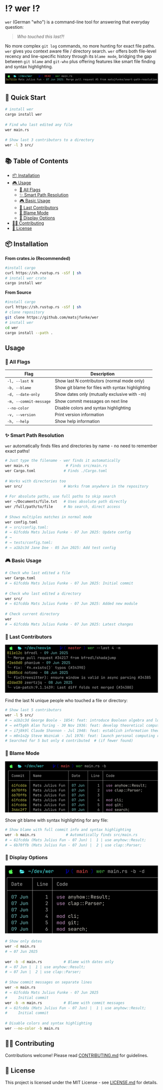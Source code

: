 # ⁉️ wer ⁉️

`wer` (German "who") is a command-line tool for answering that everyday question:

> _Who touched this last?!_

No more complex `git log` commands, no more hunting for exact file paths. `wer` gives you context aware file / directory search.
`wer` offers both file-level recency and line-specific history through its `blame mode`, bridging the gap between `git blame` and `git-who` plus offering features like smart file finding and syntax highlighting.

![Normal Mode](./screenshots/normal-mode.png)

## 🚀 Quick Start

```bash
# install wer
cargo install wer

# Find who last edited any file
wer main.rs

# Show last 3 contributors to a directory
wer -l 3 src/
```

## 📚 Table of Contents

- [📦 Installation](#-installation)
- [🎮 Usage](#usage)
  - [🏁 All Flags](#-all-flags)
  - [✨ Smart Path Resolution](#-smart-path-resolution)
  - [🎮 Basic Usage](#-basic-usage)
  - [👥 Last Contributors](#-last-contributors)
  - [🫵 Blame Mode](#-blame-mode)
  - [🎨 Display Options](#-display-options)
- [👨‍💻 Contributing](#-contributing)
- [📑 License](#-license)

## 📦 Installation

**From crates.io (Recommended)**

```bash
#install cargo
curl https://sh.rustup.rs -sSf | sh
# install wer crate
cargo install wer
```

**From Source**

```bash
#install cargo
curl https://sh.rustup.rs -sSf | sh
# clone repository
git clone https://github.com/matsjfunke/wer
# install wer
cd wer
cargo install --path .
```

## Usage

### 🏁 All Flags

| Flag                   | Description                                       |
| ---------------------- | ------------------------------------------------- |
| `-l, --last N`         | Show last N contributors (normal mode only)       |
| `-b, --blame`          | Show git blame for files with syntax highlighting |
| `-d, --date-only`      | Show dates only (mutually exclusive with -m)      |
| `-m, --commit-message` | Show commit messages on next line                 |
| `--no-color`           | Disable colors and syntax highlighting            |
| `-v, --version`        | Print version information                         |
| `-h, --help`           | Show help information                             |

### ✨ Smart Path Resolution

`wer` automatically finds files and directories by name - no need to remember exact paths!

```bash
# Just type the filename - wer finds it automatically
wer main.rs                 # Finds src/main.rs
wer Cargo.toml             # Finds ./Cargo.toml

# Works with directories too
wer src/                   # Works from anywhere in the repository

# For absolute paths, use full paths to skip search
wer ~/Documents/file.txt   # Uses absolute path directly
wer /full/path/to/file     # No search, direct access

# Shows multiples matches in normal mode
wer config.toml
# → src/config.toml:
# → 61fcdda Mats Julius Funke - 07 Jun 2025: Update config
# →
# → tests/config.toml:
# → a1b2c3d Jane Doe - 05 Jun 2025: Add test config
```

### 🎮 Basic Usage

```bash
# Check who last edited a file
wer Cargo.toml
# → 61fcdda Mats Julius Funke - 07 Jun 2025: Initial commit

# Check who last edited a directory
wer src/
# → 61fcdda Mats Julius Funke - 07 Jun 2025: Added new module

# Check current directory
wer
# → 61fcdda Mats Julius Funke - 07 Jun 2025: Latest changes
```

### 👥 Last Contributors

![Last Mode](./screenshots/last-mode.png)

Find the last N unique people who touched a file or directory:

```bash
# Show last 5 contributors
wer -l 5 src/
# → a1b2c3d George Boole - 1854: feat: introduce Boolean algebra and logical foundations
# → e4f5g6h Alan Turing - 30 Nov 1936: feat: develop theoretical computing foundations
# → i7j8k9l Claude Shannon - Jul 1948: feat: establish information theory and digital communication
# → m0n1o2p Steve Wozniak - Jul 1976: feat: launch personal computing revolution
# Searched for 5 but only 4 contributed  # (if fewer found)
```

### 🫵 Blame Mode

![Blame Mode](./screenshots/blame-mode.png)

Show git blame with syntax highlighting for any file:

```bash
# Show blame with full commit info and syntax highlighting
wer -b main.rs              # Automatically finds src/main.rs
# → 61fcdda (Mats Julius Fun - 07 Jun) |  1 | use anyhow::Result;
# → 6b70ffb (Mats Julius Fun - 07 Jun) |  2 | use clap::Parser;
```

### 🎨 Display Options

![Blame Mode date-only](./screenshots/blame-mode-date-only.png)

```bash
# Show only dates
wer -d main.rs
# → 07 Jun 2025

wer -b -d main.rs          # Blame with dates only
# → 07 Jun |  1 | use anyhow::Result;
# → 07 Jun |  2 | use clap::Parser;

# Show commit messages on separate lines
wer -m main.rs
# → 61fcdda Mats Julius Funke - 07 Jun 2025
#     Initial commit
wer -b -m main.rs          # Blame with commit messages
# → 61fcdda (Mats Julius Fun - 07 Jun) |  1 | use anyhow::Result;
#     Initial commit

# Disable colors and syntax highlighting
wer --no-color -b main.rs
```

## 👨‍💻 Contributing

Contributions welcome! Please read [CONTRIBUTING.md](CONTRIBUTING.md) for guidelines.

## 📑 License

This project is licensed under the MIT License - see [LICENSE.md](LICENSE.md) for details.
